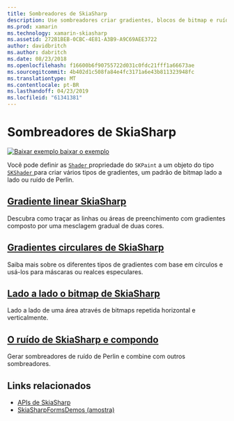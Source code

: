 ```yaml
---
title: Sombreadores de SkiaSharp
description: Use sombreadores criar gradientes, blocos de bitmap e ruído de Perlin.
ms.prod: xamarin
ms.technology: xamarin-skiasharp
ms.assetid: 272B1BEB-0CBC-4E81-A3B9-A9C69AEE3722
author: davidbritch
ms.author: dabritch
ms.date: 08/23/2018
ms.openlocfilehash: f16600b6f90755722d031c0fdc21fff1a66673ae
ms.sourcegitcommit: 4b402d1c508fa84e4fc3171a6e43b811323948fc
ms.translationtype: MT
ms.contentlocale: pt-BR
ms.lasthandoff: 04/23/2019
ms.locfileid: "61341381"
---
```

# <a name="skiasharp-shaders"></a>Sombreadores de SkiaSharp

[![Baixar exemplo](~/media/shared/download.png) baixar o exemplo](https://developer.xamarin.com/samples/xamarin-forms/SkiaSharpForms/Demos/)

Você pode definir as [ `Shader` ](xref:SkiaSharp.SKPaint.Shader) propriedade do `SKPaint` a um objeto do tipo [ `SKShader` ](xref:SkiaSharp.SKShader) para criar vários tipos de gradientes, um padrão de bitmap lado a lado ou ruído de Perlin.

## <a name="the-skiasharp-linear-gradientlinear-gradientmd"></a>[Gradiente linear SkiaSharp](linear-gradient.md)

Descubra como traçar as linhas ou áreas de preenchimento com gradientes composto por uma mesclagem gradual de duas cores.

## <a name="skiasharp-circular-gradientscircular-gradientsmd"></a>[Gradientes circulares de SkiaSharp](circular-gradients.md)

Saiba mais sobre os diferentes tipos de gradientes com base em círculos e usá-los para máscaras ou realces especulares.

## <a name="skiasharp-bitmap-tilingbitmap-tilingmd"></a>[Lado a lado o bitmap de SkiaSharp](bitmap-tiling.md)

Lado a lado de uma área através de bitmaps repetida horizontal e verticalmente.

## <a name="skiasharp-noise-and-composingnoisemd"></a>[O ruído de SkiaSharp e compondo](noise.md)

Gerar sombreadores de ruído de Perlin e combine com outros sombreadores.

## <a name="related-links"></a>Links relacionados

- [APIs de SkiaSharp](https://docs.microsoft.com/dotnet/api/skiasharp)
- [SkiaSharpFormsDemos (amostra)](https://developer.xamarin.com/samples/xamarin-forms/SkiaSharpForms/Demos/)
